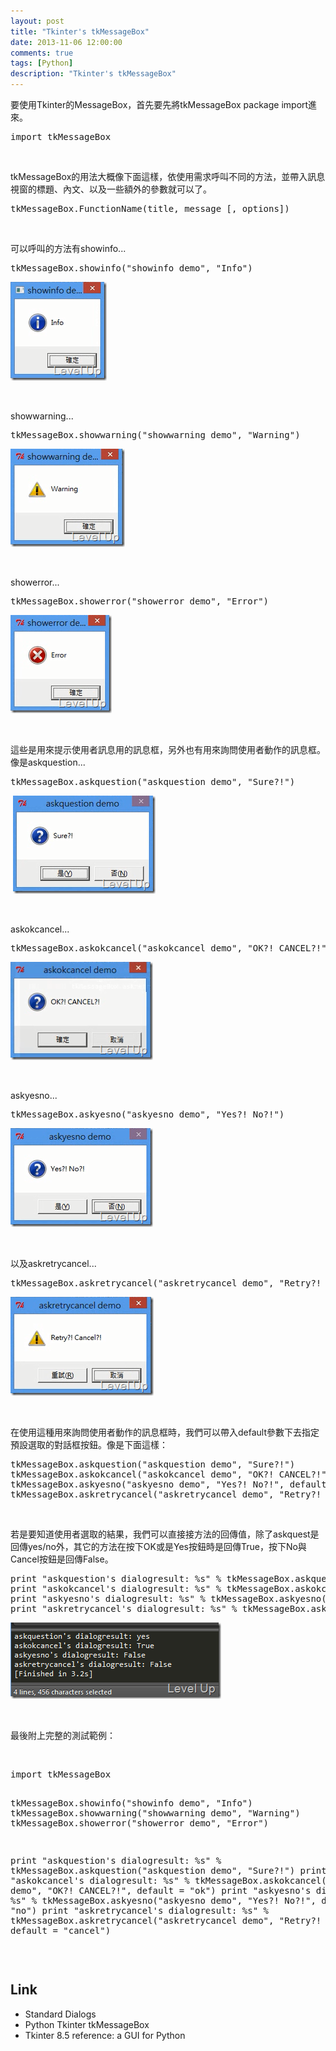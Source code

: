 ```yaml
---
layout: post
title: "Tkinter's tkMessageBox"
date: 2013-11-06 12:00:00
comments: true
tags: [Python]
description: "Tkinter's tkMessageBox"
---
```

<p>
	要使用Tkinter的MessageBox，首先要先將tkMessageBox package import進來。</p>
<div class="wlWriterSmartContent" id="scid:812469c5-0cb0-4c63-8c15-c81123a09de7:b1560d12-116a-4caa-a9e2-8fba722dcd72" style="float: none; padding-bottom: 0px; padding-top: 0px; padding-left: 0px; margin: 0px; display: inline; padding-right: 0px">
	<pre class="py" name="code">
import tkMessageBox</pre>
</div>
<p>
	 </p>
<p>
	tkMessageBox的用法大概像下面這樣，依使用需求呼叫不同的方法，並帶入訊息視窗的標題、內文、以及一些額外的參數就可以了。</p>
<div class="wlWriterSmartContent" id="scid:812469c5-0cb0-4c63-8c15-c81123a09de7:10d1b7de-da62-43d7-b9dc-fc07fe8eaa97" style="float: none; padding-bottom: 0px; padding-top: 0px; padding-left: 0px; margin: 0px; display: inline; padding-right: 0px">
	<pre class="py" name="code">
tkMessageBox.FunctionName(title, message [, options])</pre>
</div>
<p>
	 </p>
<p>
	可以呼叫的方法有showinfo...</p>
<div class="wlWriterSmartContent" id="scid:812469c5-0cb0-4c63-8c15-c81123a09de7:f2de087b-e2c5-4e4f-b56c-35244d8632b8" style="float: none; padding-bottom: 0px; padding-top: 0px; padding-left: 0px; margin: 0px; display: inline; padding-right: 0px">
	<pre class="py" name="code">
tkMessageBox.showinfo("showinfo demo", "Info")</pre>
</div>
<p>
	<img alt="image" border="0" height="158" src="\images\posts\f8afb04c-a628-48db-a86a-fbc1a641f7a7\image_thumb.png" style="border-top: 0px; border-right: 0px; border-bottom: 0px; border-left: 0px" width="154" /></p>
<p>
	 </p>
<p>
	showwarning...</p>
<div class="wlWriterSmartContent" id="scid:812469c5-0cb0-4c63-8c15-c81123a09de7:2d14f2fa-6311-4a85-8092-1cbae3d10385" style="float: none; padding-bottom: 0px; padding-top: 0px; padding-left: 0px; margin: 0px; display: inline; padding-right: 0px">
	<pre class="py" name="code">
tkMessageBox.showwarning("showwarning demo", "Warning")</pre>
</div>
<p>
	<img alt="image" border="0" height="157" src="\images\posts\f8afb04c-a628-48db-a86a-fbc1a641f7a7\image_thumb_1.png" style="border-top: 0px; border-right: 0px; border-bottom: 0px; border-left: 0px" width="183" /></p>
<p>
	 </p>
<p>
	showerror...</p>
<div class="wlWriterSmartContent" id="scid:812469c5-0cb0-4c63-8c15-c81123a09de7:c838195e-cd17-4cb1-a3fe-5fa57f886857" style="float: none; padding-bottom: 0px; padding-top: 0px; padding-left: 0px; margin: 0px; display: inline; padding-right: 0px">
	<pre class="py" name="code">
tkMessageBox.showerror("showerror demo", "Error")</pre>
</div>
<p>
	<img alt="image" border="0" height="157" src="\images\posts\f8afb04c-a628-48db-a86a-fbc1a641f7a7\image_thumb_2.png" style="border-top: 0px; border-right: 0px; border-bottom: 0px; border-left: 0px" width="162" /></p>
<p>
	 </p>
<p>
	這些是用來提示使用者訊息用的訊息框，另外也有用來詢問使用者動作的訊息框。像是askquestion...</p>
<div class="wlWriterSmartContent" id="scid:812469c5-0cb0-4c63-8c15-c81123a09de7:c7900751-2039-472d-949f-c5d29e7ad1a5" style="float: none; padding-bottom: 0px; padding-top: 0px; padding-left: 0px; margin: 0px; display: inline; padding-right: 0px">
	<pre class="py" name="code">
tkMessageBox.askquestion("askquestion demo", "Sure?!")</pre>
</div>
<p>
	 <img alt="image" border="0" height="157" src="\images\posts\f8afb04c-a628-48db-a86a-fbc1a641f7a7\image_thumb_3.png" style="border-top: 0px; border-right: 0px; border-bottom: 0px; border-left: 0px" width="228" /></p>
<p>
	 </p>
<p>
	askokcancel...</p>
<div class="wlWriterSmartContent" id="scid:812469c5-0cb0-4c63-8c15-c81123a09de7:61919101-e8d2-4c47-8ad8-9f7fb0bb83e8" style="float: none; padding-bottom: 0px; padding-top: 0px; padding-left: 0px; margin: 0px; display: inline; padding-right: 0px">
	<pre class="py" name="code">
tkMessageBox.askokcancel("askokcancel demo", "OK?! CANCEL?!")</pre>
</div>
<p>
	<img alt="image" border="0" height="157" src="\images\posts\f8afb04c-a628-48db-a86a-fbc1a641f7a7\image_thumb_4.png" style="border-top: 0px; border-right: 0px; border-bottom: 0px; border-left: 0px" width="228" /></p>
<p>
	 </p>
<p>
	askyesno...</p>
<div class="wlWriterSmartContent" id="scid:812469c5-0cb0-4c63-8c15-c81123a09de7:6fe2863f-b1d7-49ae-b53c-41c05a9c3c88" style="float: none; padding-bottom: 0px; padding-top: 0px; padding-left: 0px; margin: 0px; display: inline; padding-right: 0px">
	<pre class="py" name="code">
tkMessageBox.askyesno("askyesno demo", "Yes?! No?!")</pre>
</div>
<p>
	<img alt="image" border="0" height="158" src="\images\posts\f8afb04c-a628-48db-a86a-fbc1a641f7a7\image_thumb_5.png" style="border-top: 0px; border-right: 0px; border-bottom: 0px; border-left: 0px" width="228" /></p>
<p>
	 </p>
<p>
	以及askretrycancel...</p>
<div class="wlWriterSmartContent" id="scid:812469c5-0cb0-4c63-8c15-c81123a09de7:be959d35-3281-485a-bd5b-f356ac5bad04" style="float: none; padding-bottom: 0px; padding-top: 0px; padding-left: 0px; margin: 0px; display: inline; padding-right: 0px">
	<pre class="py" name="code">
tkMessageBox.askretrycancel("askretrycancel demo", "Retry?! Cancel?!")</pre>
</div>
<p>
	<img alt="image" border="0" height="158" src="\images\posts\f8afb04c-a628-48db-a86a-fbc1a641f7a7\image_thumb_6.png" style="border-top: 0px; border-right: 0px; border-bottom: 0px; border-left: 0px" width="229" /></p>
<p>
	 </p>
<p>
	在使用這種用來詢問使用者動作的訊息框時，我們可以帶入default參數下去指定預設選取的對話框按鈕。像是下面這樣：</p>
<div class="wlWriterSmartContent" id="scid:812469c5-0cb0-4c63-8c15-c81123a09de7:7e17a59a-3ad3-4f55-8760-4dabd1d7d0db" style="float: none; padding-bottom: 0px; padding-top: 0px; padding-left: 0px; margin: 0px; display: inline; padding-right: 0px">
	<pre class="py" name="code">
tkMessageBox.askquestion("askquestion demo", "Sure?!")
tkMessageBox.askokcancel("askokcancel demo", "OK?! CANCEL?!", default = "ok")
tkMessageBox.askyesno("askyesno demo", "Yes?! No?!", default = "no")
tkMessageBox.askretrycancel("askretrycancel demo", "Retry?! Cancel?!", default = "cancel")</pre>
</div>
<p>
	 </p>
<p>
	若是要知道使用者選取的結果，我們可以直接接方法的回傳值，除了askquest是回傳yes/no外，其它的方法在按下OK或是Yes按鈕時是回傳True，按下No與Cancel按鈕是回傳False。</p>
<div class="wlWriterSmartContent" id="scid:812469c5-0cb0-4c63-8c15-c81123a09de7:8aa013a6-6d7b-4ff5-a501-383c5e454c11" style="float: none; padding-bottom: 0px; padding-top: 0px; padding-left: 0px; margin: 0px; display: inline; padding-right: 0px">
	<pre class="py" name="code">
print "askquestion's dialogresult: %s" % tkMessageBox.askquestion("askquestion demo", "Sure?!")
print "askokcancel's dialogresult: %s" % tkMessageBox.askokcancel("askokcancel demo", "OK?! CANCEL?!", default = "ok")
print "askyesno's dialogresult: %s" % tkMessageBox.askyesno("askyesno demo", "Yes?! No?!", default = "no")
print "askretrycancel's dialogresult: %s" % tkMessageBox.askretrycancel("askretrycancel demo", "Retry?! Cancel?!", default = "cancel")</pre>
</div>
<p>
	<img alt="image" border="0" height="122" src="\images\posts\f8afb04c-a628-48db-a86a-fbc1a641f7a7\image_thumb_7.png" style="border-top: 0px; border-right: 0px; border-bottom: 0px; border-left: 0px" width="337" /></p>
<p>
	 </p>
<p>
	最後附上完整的測試範例：</p>
<p>
	 </p>
<div class="wlWriterSmartContent" id="scid:812469c5-0cb0-4c63-8c15-c81123a09de7:a5a87086-1222-4adf-b934-da5cd06c588b" style="float: none; padding-bottom: 0px; padding-top: 0px; padding-left: 0px; margin: 0px; display: inline; padding-right: 0px">
	<pre class="py" name="code">
import tkMessageBox

tkMessageBox.showinfo("showinfo demo", "Info")
tkMessageBox.showwarning("showwarning demo", "Warning")
tkMessageBox.showerror("showerror demo", "Error")

print "askquestion's dialogresult: %s" % tkMessageBox.askquestion("askquestion demo", "Sure?!")
print "askokcancel's dialogresult: %s" % tkMessageBox.askokcancel("askokcancel demo", "OK?! CANCEL?!", default = "ok")
print "askyesno's dialogresult: %s" % tkMessageBox.askyesno("askyesno demo", "Yes?! No?!", default = "no")
print "askretrycancel's dialogresult: %s" % tkMessageBox.askretrycancel("askretrycancel demo", "Retry?! Cancel?!", default = "cancel")</pre>
</div>
<p>
	 </p>
<h2>
	Link</h2>
<ul>
	<li>
		Standard Dialogs</li>
	<li>
		Python Tkinter tkMessageBox</li>
	<li>
		Tkinter 8.5 reference: a GUI for Python</li>
</ul>
